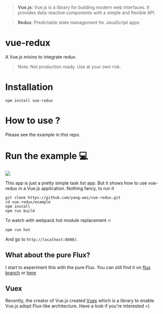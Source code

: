 > __Vue.js__: Vue.js is a library for building modern web interfaces. 
It provides data-reactive components with a simple and flexible API.

> __Redux__: Predictable state management for JavaScript apps

# vue-redux
A Vue.js mixins to integrate redux.
> Note: Not production ready. Use at your own risk.

# Installation
```
npm install vue-redux
```

# How to use ?
Please see the example in this repo.

# Run the example :computer:

![](https://cldup.com/J7pXN7Y2ix.png)

This app is just a pretty simple task list app. But it shows how to use vue-redux in a Vue.js application. Nothing fancy, to run it
```
git clone https://github.com/yang-wei/vue-redux.git 
cd vue-redux/example
npm install
npm run build
```
To watch with webpack hot module replacement :fire:
```
npm run hot
```
And go to `http://localhost:8080/`.

## What about the pure Flux?
I start to experiment this with the pure Flux. You can still find it on [flux branch](https://github.com/yang-wei/vue-flux/tree/flux) or [here](https://github.com/yang-wei/vue-flux/releases/tag/v0.0.1)

## Vuex
Recently, the creator of Vue.js created [Vuex](https://github.com/vuejs/vuex) which is a library to enable Vue.js adopt Flux-like architecture. 
Have a look if you're interested =)
